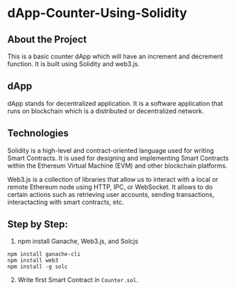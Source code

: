 # dApp-Counter-Using-Solidity

## About the Project

This is a basic counter dApp which will have an increment and decrement function. It is built using Solidity and web3.js. 

## dApp 

dApp stands for decentralized application. It is a software application that runs on blockchain which is a distributed or decentralized network.   

## Technologies 

Solidity is a high-level and contract-oriented language used for writing Smart Contracts. It is used for designing and implementing Smart Contracts within the Ethereum Virtual Machine (EVM) and other blockchain platforms. 

Web3.js is a collection of libraries that allow us to interact with a local or remote Ethereum node using HTTP, IPC, or WebSocket. It allows to do certain actions such as retrieving user accounts, sending transactions, interactacting with smart contracts, etc.

## Step by Step: 

1. npm install Ganache, Web3.js, and Solcjs
```gitbash  
npm install ganache-cli 
npm install web3 
npm install -g solc  
```

2. Write first Smart Contract in `Counter.sol`.
